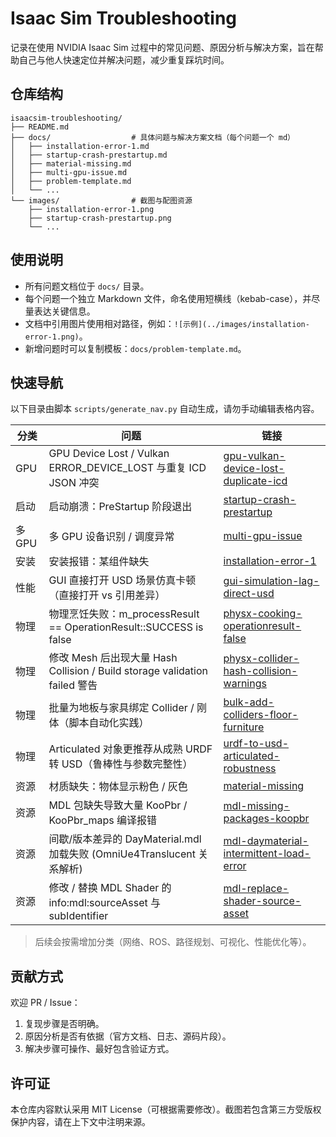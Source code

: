 # Isaac Sim Troubleshooting

记录在使用 NVIDIA Isaac Sim 过程中的常见问题、原因分析与解决方案，旨在帮助自己与他人快速定位并解决问题，减少重复踩坑时间。

## 仓库结构
```
isaacsim-troubleshooting/
├── README.md
├── docs/                  # 具体问题与解决方案文档（每个问题一个 md）
│   ├── installation-error-1.md
│   ├── startup-crash-prestartup.md
│   ├── material-missing.md
│   ├── multi-gpu-issue.md
│   ├── problem-template.md
│   └── ...
└── images/                # 截图与配图资源
    ├── installation-error-1.png
    ├── startup-crash-prestartup.png
    └── ...
```

## 使用说明
- 所有问题文档位于 `docs/` 目录。
- 每个问题一个独立 Markdown 文件，命名使用短横线（kebab-case），并尽量表达关键信息。
- 文档中引用图片使用相对路径，例如：`![示例](../images/installation-error-1.png)`。
- 新增问题时可以复制模板：`docs/problem-template.md`。

## 快速导航
以下目录由脚本 `scripts/generate_nav.py` 自动生成，请勿手动编辑表格内容。

<!-- NAV_START -->
| 分类 | 问题 | 链接 |
|------|------|------|
| GPU | GPU Device Lost / Vulkan ERROR_DEVICE_LOST 与重复 ICD JSON 冲突 | [gpu-vulkan-device-lost-duplicate-icd](docs/gpu-vulkan-device-lost-duplicate-icd.md) |
| 启动 | 启动崩溃：PreStartup 阶段退出 | [startup-crash-prestartup](docs/startup-crash-prestartup.md) |
| 多 GPU | 多 GPU 设备识别 / 调度异常 | [multi-gpu-issue](docs/multi-gpu-issue.md) |
| 安装 | 安装报错：某组件缺失 | [installation-error-1](docs/installation-error-1.md) |
| 性能 | GUI 直接打开 USD 场景仿真卡顿（直接打开 vs 引用差异） | [gui-simulation-lag-direct-usd](docs/gui-simulation-lag-direct-usd.md) |
| 物理 | 物理烹饪失败：m_processResult == OperationResult::SUCCESS is false | [physx-cooking-operationresult-false](docs/physx-cooking-operationresult-false.md) |
| 物理 | 修改 Mesh 后出现大量 Hash Collision / Build storage validation failed 警告 | [physx-collider-hash-collision-warnings](docs/physx-collider-hash-collision-warnings.md) |
| 物理 | 批量为地板与家具绑定 Collider / 刚体（脚本自动化实践） | [bulk-add-colliders-floor-furniture](docs/bulk-add-colliders-floor-furniture.md) |
| 物理 | Articulated 对象更推荐从成熟 URDF 转 USD（鲁棒性与参数完整性） | [urdf-to-usd-articulated-robustness](docs/urdf-to-usd-articulated-robustness.md) |
| 资源 | 材质缺失：物体显示粉色 / 灰色 | [material-missing](docs/material-missing.md) |
| 资源 | MDL 包缺失导致大量 KooPbr / KooPbr_maps 编译报错 | [mdl-missing-packages-koopbr](docs/mdl-missing-packages-koopbr.md) |
| 资源 | 间歇/版本差异的 DayMaterial.mdl 加载失败 (OmniUe4Translucent 关系解析) | [mdl-daymaterial-intermittent-load-error](docs/mdl-daymaterial-intermittent-load-error.md) |
| 资源 | 修改 / 替换 MDL Shader 的 info:mdl:sourceAsset 与 subIdentifier | [mdl-replace-shader-source-asset](docs/mdl-replace-shader-source-asset.md) |
<!-- NAV_END -->

> 后续会按需增加分类（网络、ROS、路径规划、可视化、性能优化等）。

## 贡献方式
欢迎 PR / Issue：
1. 复现步骤是否明确。
2. 原因分析是否有依据（官方文档、日志、源码片段）。
3. 解决步骤可操作、最好包含验证方式。

## 许可证
本仓库内容默认采用 MIT License（可根据需要修改）。截图若包含第三方受版权保护内容，请在上下文中注明来源。









